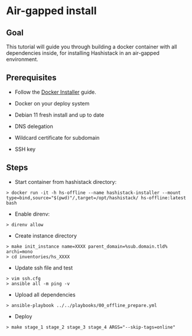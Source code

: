 # Air-gapped install

## Goal

This tutorial will guide you through building a docker container with all dependencies
inside, for installing Hashistack in an air-gapped environment.

## Prerequisites

* Follow the [Docker Installer](/howto/setup_with_docker_installer.md) guide.

* Docker on your deploy system  
* Debian 11 fresh install and up to date  
* DNS delegation  
* Wildcard certificate for subdomain  
* SSH key

## Steps

* Start container from hashistack directory:

```{code-block}
> docker run -it -h hs-offline --name hashistack-installer --mount type=bind,source="$(pwd)"/,target=/opt/hashistack/ hs-offline:latest bash
```

* Enable direnv:

```{code-block}
> direnv allow
```

* Create instance directory
```{code-block}
> make init_instance name=XXXX parent_domain=%sub.domain.tld% archi=mono
> cd inventories/hs_XXXX
```

* Update ssh file and test
```{code-block}
> vim ssh.cfg
> ansible all -m ping -v
```

* Upload all dependencies
```{code-block}
> ansible-playbook ../../playbooks/00_offline_prepare.yml
```

* Deploy
```{code-block}
> make stage_1 stage_2 stage_3 stage_4 ARGS="--skip-tags=online"
```
